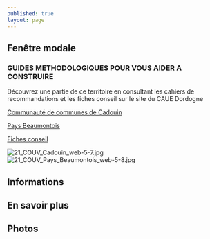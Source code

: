 ```yaml
---
published: true
layout: page
---
```


## Fenêtre modale

### GUIDES METHODOLOGIQUES POUR VOUS AIDER A CONSTRUIRE

Découvrez une partie de ce territoire en consultant les cahiers de recommandations et les fiches conseil sur le site du CAUE Dordogne

<a href="https://fr.calameo.com/read/004999995319bba513e37 " target="_blank">Communauté de communes de Cadouin </a>

<a href="https://fr.calameo.com/read/0049999953279e4ef3ca3 " target="_blank">Pays Beaumontois </a>

<a href="http://cauedordogne.com/25-fiches-conseils/ " target="_blank">Fiches conseil </a>


![21_COUV_Cadouin_web-5-7.jpg]({{site.baseurl}}/data/images/21/portrait/21_COUV_Cadouin_web-5-7.jpg) ![21_COUV_Pays_Beaumontois_web-5-8.jpg]({{site.baseurl}}/data/images/21/portrait/21_COUV_Pays_Beaumontois_web-5-8.jpg)


## Informations

## En savoir plus

## Photos
